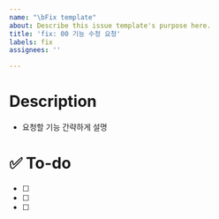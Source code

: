 ```yaml
---
name: "\bFix template"
about: Describe this issue template's purpose here.
title: 'fix: 00 기능 수정 요청'
labels: fix
assignees: ''

---
```


# Description
- 요청할 기능 간략하게 설명

# ✅ To-do
 - [ ] 
 - [ ] 
 - [ ]
